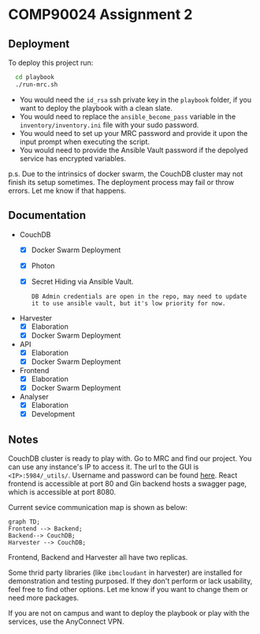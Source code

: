 
# COMP90024 Assignment 2



## Deployment

To deploy this project run:

```bash
  cd playbook
  ./run-mrc.sh
```

- You would need the `id_rsa` ssh private key in the `playbook` folder, if you want to deploy the playbook with a clean slate. 
- You would need to replace the `ansible_become_pass` variable in the `inventory/inventory.ini` file with your sudo password. 
- You would need to set up your MRC password and provide it upon the input prompt when executing the script.
- You would need to provide the Ansible Vault password if the depolyed service has encrypted variables.

p.s. Due to the intrinsics of docker swarm, the CouchDB cluster may not finish its setup sometimes. The deployment process may fail or throw errors. Let me know if that happens. 

## Documentation

- CouchDB
    - [x] Docker Swarm Deployment
    - [x] Photon
    - [x] Secret Hiding via Ansible Vault.
    
          DB Admin credentials are open in the repo, may need to update it to use ansible vault, but it's low priority for now.
- Harvester
    - [x] Elaboration
    - [x] Docker Swarm Deployment
- API
    - [x] Elaboration
    - [x] Docker Swarm Deployment
- Frontend
    - [x] Elaboration
    - [x] Docker Swarm Deployment
- Analyser
    - [x] Elaboration
    - [x] Development
    
## Notes
CouchDB cluster is ready to play with. Go to MRC and find our project. You can use any instance's IP to access it. The url to the GUI is `<IP>:5984/_utils/`. Username and password can be found [here](/playbook/variables/couchdb-vars.yaml#L6-L7).
React frontend is accessible at port 80 and Gin backend hosts a swagger page, which is accessible at port 8080.

Current sevice communication map is shown as below:
```mermaid
graph TD;
Frontend --> Backend;
Backend--> CouchDB;
Harvester --> CouchDB;
```
Frontend, Backend and Harvester all have two replicas.

Some thrid party libraries (like `ibmcloudant` in harvester) are installed for demonstration and testing purposed. If they don't perform or lack usability, feel free to find other options. Let me know if you want to change them or need more packages. 

If you are not on campus and want to deploy the playbook or play with the services, use the AnyConnect VPN.
